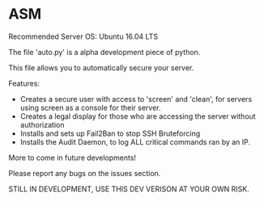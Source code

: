 # ASM

Recommended Server OS: Ubuntu 16.04 LTS

The file 'auto.py' is a alpha development piece of python.

This file allows you to automatically secure your server.

Features:
- Creates a secure user with access to 'screen' and 'clean', for servers using screen as a console for their server.
- Creates a legal display for those who are accessing the server without authorization
- Installs and sets up Fail2Ban to stop SSH Bruteforcing
- Installs the Audit Daemon, to log ALL critical commands ran by an IP.

More to come in future developments!

Please report any bugs on the issues section.

STILL IN DEVELOPMENT, USE THIS DEV VERISON AT YOUR OWN RISK.
